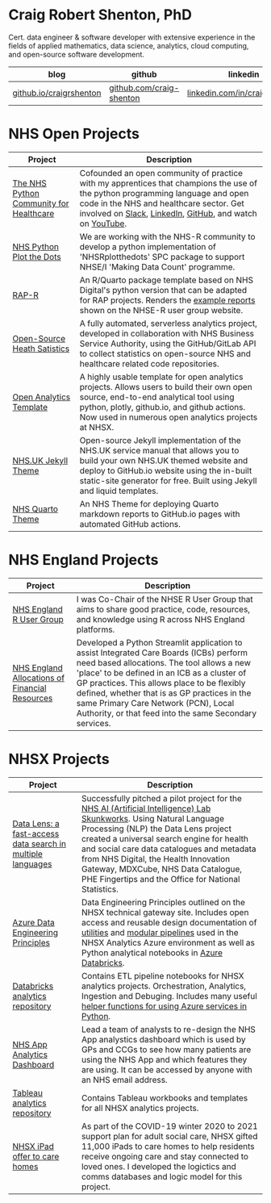 # Craig Robert Shenton, PhD

Cert. data engineer & software developer with extensive experience in the fields of applied mathematics, data science, analytics, cloud computing, and open-source software development.

|blog|github|linkedin|
|---|---|---|
|<a href="https://craig-shenton.github.io/craigrshenton/">github.io/craigrshenton|<a href="https://github.com/craig-shenton">github.com/craig-shenton</a>|<a href="https://www.linkedin.com/in/craigrshenton/">linkedin.com/in/craigrshenton</a>|

# NHS Open Projects

| Project | Description |
|---------|-------------|
| [The NHS Python Community for Healthcare](https://nhs-pycom.net/) | Cofounded an open community of practice with my apprentices that champions the use of the python programming language and open code in the NHS and healthcare sector. Get involved on [Slack](https://join.slack.com/t/nhs-pycom/shared_invite/zt-z6h1hszo-3_w68FdalVM2EATVVdgCuw), [LinkedIn](https://www.linkedin.com/company/nhs-python-community/posts/), [GitHub](https://github.com/nhs-pycom), and watch on [YouTube](https://www.youtube.com/channel/UC_jacmsGNZQR5BPP7h0EtXw/videos). |
| [NHS Python Plot the Dots](https://nhs-pycom.github.io/nhspy-plotthedots/) | We are working with the NHS-R community to develop a python implementation of 'NHSRplotthedots' SPC package to support NHSE/I 'Making Data Count' programme. |
| [RAP-R](https://nhsengland.github.io/nhs-r-reporting/examples/ae_attendance.html) | An R/Quarto package template based on NHS Digital's python version that can be adapted for RAP projects. Renders the [example reports](https://nhsengland.github.io/nhs-r-reporting/#example-analytical-reports) shown on the NHSE-R user group website. |
| [Open-Source Heath Satistics](https://nhs-pycom.github.io/opensource-health-statistics/) | A fully automated, serverless analytics project, developed in collaboration with NHS Business Service Authority, using the GitHub/GitLab API to collect statistics on open-source NHS and healthcare related code repositories. |
| [Open Analytics Template](https://github.com/nhsx/open-analytics-template) | A highly usable template for open analytics projects. Allows users to build their own open source, end-to-end analytical tool using python, plotly, github.io, and github actions. Now used in numerous open analytics projects at NHSX. |
| [NHS.UK Jekyll Theme](https://craig-shenton.github.io/nhsuk-static-jekyll/) | Open-source Jekyll implementation of the NHS.UK service manual that allows you to build your own NHS.UK themed website and deploy to GitHub.io website using the in-built static-site generator for free. Built using Jekyll and liquid templates. |
| [NHS Quarto Theme](https://github.com/nhs-r-community/quarto-nhs-theme) | An NHS Theme for deploying Quarto markdown reports to GitHub.io pages with automated GitHub actions. |

# NHS England Projects

| Project | Description |
|---------|-------------|
| [NHS England R User Group](https://nhsengland.github.io/nhs-r-reporting/) | I was Co-Chair of the NHSE R User Group that aims to share good practice, code, resources, and knowledge using R across NHS England platforms. |
| [NHS England Allocations of Financial Resources](https://www.england.nhs.uk/allocations/) | Developed a Python Streamlit application to assist Integrated Care Boards (ICBs) perform need based allocations. The tool allows a new 'place' to be defined in an ICB as a cluster of GP practices. This allows place to be flexibly defined, whether that is as GP practices in the same Primary Care Network (PCN), Local Authority, or that feed into the same Secondary services. |

# NHSX Projects

| Project | Description |
|---------|-------------|
| [Data Lens: a fast-access data search in multiple languages](https://www.nhsx.nhs.uk/ai-lab/explore-all-resources/develop-ai/data-lens-a-fast-access-data-search-in-multiple-languages/) | Successfully pitched a pilot project for the [NHS AI (Artificial Intelligence) Lab Skunkworks](https://nhsx.github.io/skunkworks/data-lens). Using Natural Language Processing (NLP) the Data Lens project created a universal search engine for health and social care data catalogues and metadata from NHS Digital, the Health Innovation Gateway, MDXCube, NHS Data Catalogue, PHE Fingertips and the Office for National Statistics. |
| [Azure Data Engineering Principles](https://nhsx.github.io/AnalyticsUnit/azure-de-principles.html) | Data Engineering Principles outlined on the NHSX technical gateway site. Includes open access and reusable design documentation of [utilities](https://nhsx.github.io/au-data-engineering/adfutilities.html) and [modular pipelines](https://nhsx.github.io/au-data-engineering/adfpipelines.html) used in the NHSX Analytics Azure environment as well as Python analytical notebooks in [Azure Databricks](https://github.com/nhsx/au-azure-databricks). |
| [Databricks analytics repository](https://github.com/nhsx/au-azure-databricks-cicd) | Contains ETL pipeline notebooks for NHSX analytics projects. Orchestration, Analytics, Ingestion and Debuging. Includes many useful [helper functions for using Azure services in Python](https://github.com/nhsx/au-azure-databricks-cicd/blob/main/functions/dbrks_helper_functions.py). |
| [NHS App Analytics Dashboard](https://digital.nhs.uk/services/nhs-app/nhs-app-dashboard) | Lead a team of analysts to re-design the NHS App analystics dashboard which is used by GPs and CCGs to see how many patients are using the NHS App and which features they are using. It can be accessed by anyone with an NHS email address. |
| [Tableau analytics repository](https://github.com/nhsx/au-tableau-analytics) | Contains Tableau workbooks and templates for all NHSX analytics projects. |
| [NHSX iPad offer to care homes](https://transform.england.nhs.uk/covid-19-response/social-care/ipad-offer-care-homes/) | As part of the COVID-19 winter 2020 to 2021 support plan for adult social care, NHSX gifted 11,000 iPads to care homes to help residents receive ongoing care and stay connected to loved ones. I developed the logictics and comms databases and logic model for this project. |

<!--
**craig-shenton/craig-shenton** is a ✨ _special_ ✨ repository because its `README.md` (this file) appears on your GitHub profile. -->
